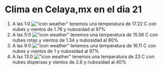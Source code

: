 # Clima en Celaya,mx en el dia 21

1. A las 1:0 !["icon weather"](http://openweathermap.org/img/w/04n.png) tenemos una temperatura de 17.22 C con nubes y  vientos de 1.76 y nubosidad al 97%
1. A las 5:0 !["icon weather"](http://openweathermap.org/img/w/04n.png) tenemos una temperatura de 15.56 C con nubes rotas y  vientos de 1.34 y nubosidad al 80%
1. A las 9:0 !["icon weather"](http://openweathermap.org/img/w/04d.png) tenemos una temperatura de 16.11 C con nubes y  vientos de 1 y nubosidad al 97%
1. A las 13:0 !["icon weather"](http://openweathermap.org/img/w/03d.png) tenemos una temperatura de 23 C con nubes dispersas y  vientos de 2.6 y nubosidad al 40%
